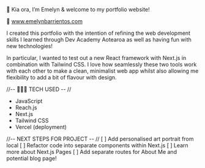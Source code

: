 
👋 Kia ora, I’m Emelyn & welcome to my portfolio website! 

🔗 www.emelynbarrientos.com

I created this portfolio with the intention of refining the web development skills I learned through Dev Academy Aotearoa as well as having fun with new technologies! 

In particular, I wanted to test out a new React framework with Next.js in combination with Tailwind CSS. I love how seamlessly these two tools work with each other to make a clean, minimalist web app whilst also allowing me flexibility to add a bit of flavour with design.

//-- 👩🏽‍💻 TECH USED -- //
- JavaScript
- Reach.js
- Next.js
- Tailwind CSS
- Vercel (deployment)

//-- NEXT STEPS FOR PROJECT -- //
[ ] Add personalised art portrait from local 
[ ] Refactor code into separate components within Next.js
[ ] Learn more about Next.js Pages
[ ] Add separate routes for About Me and potential blog page!
